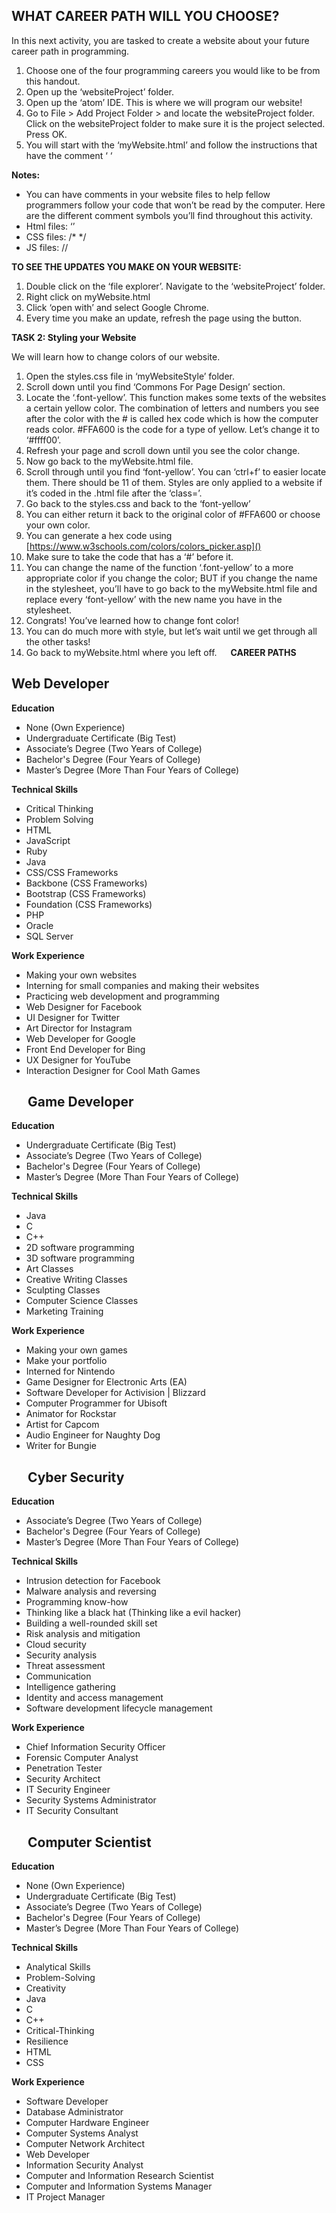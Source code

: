 WHAT CAREER PATH WILL YOU CHOOSE? 
------------------------------------

In this next activity, you are tasked to create a website about your future career path in programming. 

1.	Choose one of the four programming careers you would like to be from this handout.
2.	Open up the ‘websiteProject’ folder. 
3.	Open up the ‘atom’ IDE. This is where we will program our website!
4.	Go to File > Add Project Folder > and locate the websiteProject folder. Click on the websiteProject folder to make sure it is the project selected. Press OK.
5.	You will start with the ‘myWebsite.html’ and follow the instructions that have the comment  ‘<!--# instructions here  #--> ‘ 

__Notes:__
* You can have comments in your website files to help fellow programmers follow your code that won’t be read by the computer. Here are the different comment symbols you’ll find throughout this activity.
* Html files: ‘<!-- -->’
* CSS files: /* */
* JS files: // 

__TO SEE THE UPDATES YOU MAKE ON YOUR WEBSITE:__

1.	Double click on the ‘file explorer’. Navigate to the ‘websiteProject’ folder.
2.	Right click on myWebsite.html
3.	Click ‘open with’ and select Google Chrome.
4.	Every time you make an update, refresh the page using the   button.

__TASK 2: Styling your Website__

We will learn how to change colors of our website. 

1.	Open the styles.css file in ‘myWebsiteStyle’ folder.
2.	Scroll down until you find ‘Commons For Page Design’ section. 
3.	Locate the ‘.font-yellow’. This function makes some texts of the websites a certain yellow color. The combination of letters and numbers you see after the color with the # is called hex code which is how the computer reads color. #FFA600 is the code for a type of yellow. Let’s change it to ‘#ffff00’.
4.	Refresh your page and scroll down until you see the color change.
5.	Now go back to the myWebsite.html file.
6.	Scroll through until you find ‘font-yellow’. You can ‘ctrl+f’ to easier locate them. There should be 11 of them. Styles are only applied to a website if it’s coded in the .html file after the ‘class=’. 
7.	Go back to the styles.css and back to the ‘font-yellow’
8.	You can either return it back to the original color of #FFA600 or choose your own color.
9.	You can generate a hex code using [https://www.w3schools.com/colors/colors_picker.asp]()
10.	Make sure to take the code that has a ‘#’ before it. 
11.	You can change the name of the function ‘.font-yellow’ to a more appropriate color if you change the color; BUT if you change the name in the stylesheet, you’ll have to go back to the myWebsite.html file and replace every ‘font-yellow’ with the new name you have in the stylesheet. 
12.	Congrats! You’ve learned how to change font color! 
13.	You can do much more with style, but let’s wait until we get through all the other tasks!
14.	Go back to myWebsite.html where you left off.
 
__CAREER PATHS__

Web Developer
------------------

__Education__

*	None (Own Experience)
*	Undergraduate Certificate (Big Test)
*	Associate’s Degree (Two Years of College)
*	Bachelor's Degree (Four Years of College)
*	Master’s Degree (More Than Four Years of College)

__Technical Skills__

*	Critical Thinking
*	Problem Solving
*	HTML
*	JavaScript
*	Ruby
*	Java
*	CSS/CSS Frameworks
*	Backbone (CSS Frameworks)
*	Bootstrap (CSS Frameworks)
*	Foundation (CSS Frameworks)
*	PHP
*	Oracle
*	SQL Server

__Work Experience__

*	Making your own websites
*	Interning for small companies and making their websites
*	Practicing web development and programming
*	Web Designer for Facebook
*	UI Designer for Twitter
*	Art Director for Instagram
*	Web Developer for Google
*	Front End Developer for Bing
*	UX Designer for YouTube
*	Interaction Designer for Cool Math Games

 
Game Developer
--------------

__Education__

*	Undergraduate Certificate (Big Test)
*	Associate’s Degree (Two Years of College)
*	Bachelor's Degree (Four Years of College)
*	Master’s Degree (More Than Four Years of College)

__Technical Skills__

*	Java
*	C
*	C++
*	2D software programming
*	3D software programming
*	Art Classes
*	Creative Writing Classes
*	Sculpting Classes
*	Computer Science Classes
*	Marketing Training 

__Work Experience__

*	Making your own games
*	Make your portfolio
*	Interned for Nintendo
*	Game Designer for Electronic Arts (EA)
*	Software Developer for Activision | Blizzard
*	Computer Programmer for Ubisoft
*	Animator for Rockstar
*	Artist for Capcom
*	Audio Engineer for Naughty Dog
*	Writer for Bungie

 
Cyber Security
----------------

__Education__

*	Associate’s Degree (Two Years of College)
*	Bachelor's Degree (Four Years of College)
*	Master’s Degree (More Than Four Years of College)

__Technical Skills__

*	Intrusion detection for Facebook
*	Malware analysis and reversing
*	Programming know-how
*	Thinking like a black hat (Thinking like a evil hacker)
*	Building a well-rounded skill set
*	Risk analysis and mitigation
*	Cloud security
*	Security analysis
*	Threat assessment
*	Communication
*	Intelligence gathering
*	Identity and access management
*	Software development lifecycle management

__Work Experience__

*	Chief Information Security Officer
*	Forensic Computer Analyst
*	Penetration Tester
*	Security Architect
*	IT Security Engineer
*	Security Systems Administrator
*	IT Security Consultant

 
Computer Scientist
---------------------

__Education__

*	None (Own Experience)
*	Undergraduate Certificate (Big Test)
*	Associate’s Degree (Two Years of College)
*	Bachelor's Degree (Four Years of College)
*	Master’s Degree (More Than Four Years of College)

__Technical Skills__

*	Analytical Skills
*	Problem-Solving
*	Creativity
*	Java
*	C
*	C++
*	Critical-Thinking
*	Resilience
*	HTML
*	CSS

__Work Experience__
*	Software Developer
*	Database Administrator
*	Computer Hardware Engineer
*	Computer Systems Analyst
*	Computer Network Architect
*	Web Developer
*	Information Security Analyst
*	Computer and Information Research Scientist
*	Computer and Information Systems Manager 
*	IT Project Manager

